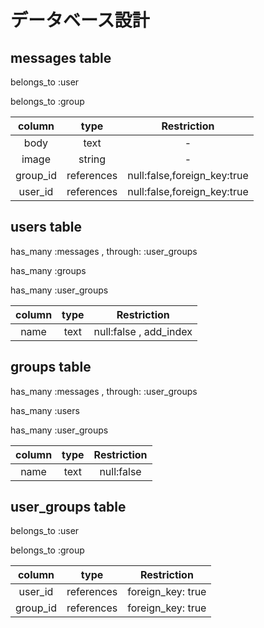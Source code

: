 # データベース設計

## messages table

belongs_to :user

belongs_to :group

|column| type | Restriction |
|:--:|:--:|:--:|
|body|text|-|
|image|string|-|
|group_id|references| null:false,foreign_key:true |
|user_id|references| null:false,foreign_key:true |


## users table

has_many :messages , through: :user_groups 

has_many :groups

has_many :user_groups

|column|type|Restriction|
|:--:|:--:|:--:|
|name|text|null:false , add_index|


## groups table

has_many :messages , through: :user_groups

has_many :users

has_many :user_groups


|column|type|Restriction|
|:--:|:--:|:--:|
|name|text|null:false|


## user_groups table

belongs_to :user

belongs_to :group

|column|type|Restriction|
|:--:|:--:|:--:|
|user_id|references|foreign_key: true|
|group_id|references|foreign_key: true|


